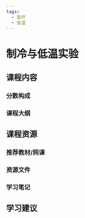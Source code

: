 ```yaml
---
tags:
  - 能环
  - 低温
---
```


# 制冷与低温实验

## 课程内容

### 分数构成

### 课程大纲



## 课程资源

### 推荐教材/网课

### 资源文件

### 学习笔记

## 学习建议








